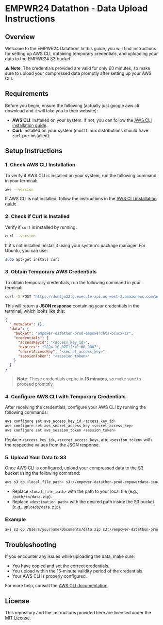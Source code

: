 
# EMPWR24 Datathon - Data Upload Instructions

## Overview
Welcome to the EMPWR24 Datathon! In this guide, you will find instructions for setting up AWS CLI, obtaining temporary credentials, and uploading your data to the EMPWR24 S3 bucket. 

⚠️ **Note**: The credentials provided are valid for only 60 minutes, so make sure to upload your compressed data promptly after setting up your AWS CLI.

## Requirements

Before you begin, ensure the following (actually just google aws cli download and it will take you to their website):

- **AWS CLI**: Installed on your system. If not, you can follow the [AWS CLI installation guide](https://docs.aws.amazon.com/cli/latest/userguide/install-cliv2.html).
- **Curl**: Installed on your system (most Linux distributions should have `curl` pre-installed).

## Setup Instructions

### 1. Check AWS CLI Installation

To verify if AWS CLI is installed on your system, run the following command in your terminal:

```bash
aws --version
```

If AWS CLI is not installed, follow the instructions in the [AWS CLI installation guide](https://docs.aws.amazon.com/cli/latest/userguide/install-cliv2.html).

### 2. Check if Curl is Installed

Verify if `curl` is installed by running:

```bash
curl --version
```

If it's not installed, install it using your system's package manager. For Ubuntu, you can use:

```bash
sudo apt-get install curl
```

### 3. Obtain Temporary AWS Credentials

To obtain temporary credentials, run the following command in your terminal:

```bash
curl -X POST "https://don3jm22tg.execute-api.us-west-2.amazonaws.com/auth" -H "Content-Type: application/json" -d '{"username": "xxx", "password": "xxxx"}'
```

This will return a **JSON response** containing your credentials in the terminal, which looks like this:

```json
{
  "_metadata": {},
  "data": {
    "bucket": "empower-datathon-prod-empowerdata-bcucxkzr",
    "credentials": {
      "accessKeyId": "<access_key_id>",
      "expires": "2024-10-07T12:41:00.000Z",
      "secretAccessKey": "<secret_access_key>",
      "sessionToken": "<session_token>"
    }
  }
}
```

> **Note**: These credentials expire in **15 minutes**, so make sure to proceed promptly.

### 4. Configure AWS CLI with Temporary Credentials

After receiving the credentials, configure your AWS CLI by running the following commands:

```bash
aws configure set aws_access_key_id <access_key_id>
aws configure set aws_secret_access_key <secret_access_key>
aws configure set aws_session_token <session_token>
```

Replace `<access_key_id>`, `<secret_access_key>`, and `<session_token>` with the respective values from the JSON response.

### 5. Upload Your Data to S3

Once AWS CLI is configured, upload your compressed data to the S3 bucket using the following command:

```bash
aws s3 cp <local_file_path> s3://empower-datathon-prod-empowerdata-bcucxkzr/<destination_path>
```

- Replace `<local_file_path>` with the path to your local file (e.g., `/path/to/data.zip`).
- Replace `<destination_path>` with the desired path inside the S3 bucket (e.g., `uploads/data.zip`).

### Example

```bash
aws s3 cp /Users/yourname/Documents/data.zip s3://empower-datathon-prod-empowerdata-bcucxkzr/uploads/data.zip
```

## Troubleshooting

If you encounter any issues while uploading the data, make sure:

- You have copied and set the correct credentials.
- You upload within the 15-minute validity period of the credentials.
- Your AWS CLI is properly configured.

For more help, consult the [AWS CLI documentation](https://docs.aws.amazon.com/cli/latest/userguide/cli-configure-files.html).

## License

This repository and the instructions provided here are licensed under the [MIT License](./LICENSE).

